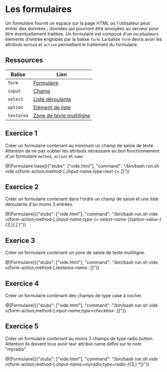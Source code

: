 # Les formulaires

Un formulaire fournit un espace sur la page HTML où l'utilisateur peut entrer des données ; données qui pourront être envoyées au serveur pour être éventuellement traitées. Un formulaire est composé d'un ou plusieurs éléments d'entrée englobés par la balise `form`. La balise `form` devra avoir les attributs `method` et `action` permettant le traitement du formulaire.

## Ressources

|Balise|Lien|
|------|----|
|`form`|[Formulaire](https://www.w3schools.com/tags/tag_form.asp)|
|`input`|[Champ](https://www.w3schools.com/tags/tag_input.asp)|
|`select`|[Liste déroulante](https://www.w3schools.com/tags/tag_select.asp)|
|`option`|[Elément de liste](https://www.w3schools.com/tags/tag_option.asp)|
|`textarea`|[Zone de texte multiligne](https://www.w3schools.com/tags/tag_option.asp)|

## Exercice 1

Créer un formulaire contenant au minimum un champ de saisie de texte. Attention de ne pas oublier les attributs nécessaire au bon fonctionnement d'un formulaire `method`, `action` et `name`.

@[Formulaire base]({"stubs": ["vide.html"], "command": "/bin/bash run.sh vide o{form-action;method-[.*(input-name;type=text-)+.*]}"})

## Exercice 2

Créer un formulaire contenant dans l'ordre un champ de saisie et une liste déroulante d'au moins 3 entrées.

@[Formulaire]({"stubs": ["vide.html"], "command": "/bin/bash run.sh vide o{form-action;method-[.*(input-name;type-)+.*select-name-[(option-value-){3,}].*].*}"})

## Exerice 3

Créer un formulaire contenant un zone de saisie de texte multiligne.

@[Formulaire]({"stubs": ["vide.html"], "command": "/bin/bash run.sh vide o{form-action;method-[.*textarea-name-.*]}"})

## Exercice 4

Créer un formulaire contenant des champs de type case à cocher.

@[Formulaire]({"stubs": ["vide.html"], "command": "/bin/bash run.sh vide o{form-action;method-[.*input-name;type=checkbox-.*]}"})

## Exercice 5

Créer un formulaire contenant au moins 3 champs de type radio button. Attention ils doivent tous avoir leur attribut name défini sur le nom "myradio".

@[Formulaire]({"stubs": ["vide.html"], "command": "/bin/bash run.sh vide o{form-action;method-[.*(input-name=myradio;type=radio-){3,}*.*]}"})
